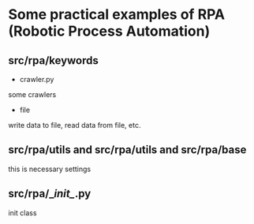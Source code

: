 # Some practical examples of RPA (Robotic Process Automation)

## src/rpa/keywords

* crawler.py

some crawlers 

* file

write data to file, read data from file, etc.


## src/rpa/utils and src/rpa/utils and  src/rpa/base

this is necessary settings 


## src/rpa/\__init\__.py

init class



